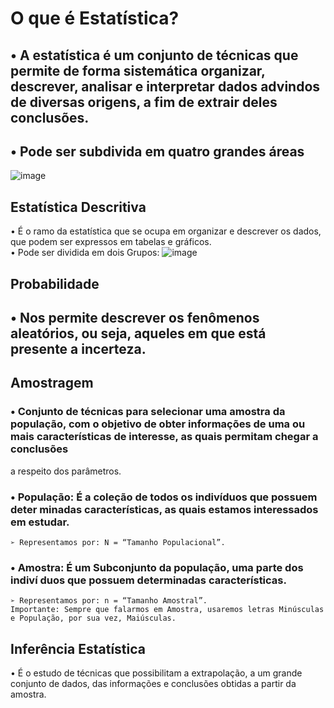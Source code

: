 # O que é Estatística?

## • A estatística é um conjunto de técnicas que permite de forma sistemática organizar, descrever, analisar e interpretar dados advindos de diversas origens, a fim de extrair deles conclusões.

## • Pode ser subdivida em quatro grandes áreas
![image](https://github.com/ademarionobre/Formacao-analista-de-dados_CECD/assets/92057489/21960219-69a6-4d23-84e4-8d0d190c1507)

## Estatística Descritiva

• É o ramo da estatística que se ocupa em organizar e descrever os dados, que podem ser expressos em tabelas e gráficos.  
• Pode ser dividida em dois Grupos:
![image](https://github.com/ademarionobre/Formacao-analista-de-dados_CECD/assets/92057489/bd3085df-ba78-4cc4-a238-608a23fb9895)

## Probabilidade

## • Nos permite descrever os fenômenos aleatórios, ou seja, aqueles em que está presente a incerteza.

## Amostragem  
### • Conjunto de técnicas para selecionar uma amostra da população, com o objetivo de obter informações de uma ou mais características de interesse, as quais permitam chegar a conclusões
a respeito dos parâmetros.

  ### • População: É a coleção de todos os indivíduos que possuem deter minadas características, as quais estamos interessados em estudar.
    ➢ Representamos por: N = “Tamanho Populacional”.
  ### • Amostra: É um Subconjunto da população, uma parte dos indiví duos que possuem determinadas características.
    ➢ Representamos por: n = “Tamanho Amostral”.
    Importante: Sempre que falarmos em Amostra, usaremos letras Minúsculas e População, por sua vez, Maiúsculas.

## Inferência Estatística
• É o estudo de técnicas que possibilitam a extrapolação, a um grande conjunto de dados, das informações e conclusões obtidas a partir da amostra.
